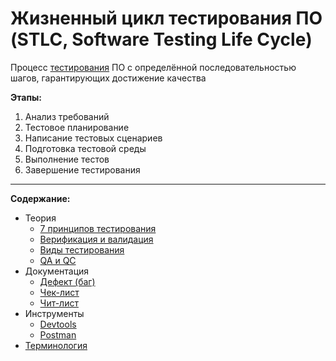 # Жизненный цикл тестирования ПО (STLC, Software Testing Life Cycle)
Процесс [тестирования](/Testing/Theory/Terminology.md#%D1%82%D0%B5%D1%81%D1%82%D0%B8%D1%80%D0%BE%D0%B2%D0%B0%D0%BD%D0%B8%D0%B5) ПО с определённой последовательностью шагов, гарантирующих достижение качества

**Этапы:**
1.	Анализ требований
2.	Тестовое планирование
3.	Написание тестовых сценариев
4.	Подготовка тестовой среды
5.	Выполнение тестов
6.	Завершение тестирования

---

**Содержание:**
* Теория
  * [7 принципов тестирования](/Testing/Theory/7%20Principles%20Of%20Testing.md#7-%D0%BF%D1%80%D0%B8%D0%BD%D1%86%D0%B8%D0%BF%D0%BE%D0%B2-%D1%82%D0%B5%D1%81%D1%82%D0%B8%D1%80%D0%BE%D0%B2%D0%B0%D0%BD%D0%B8%D1%8F)
  * [Верификация и валидация](/Testing/Theory/Verification%20&%20Validation.md#Verification%20%26%20Validation)
  * [Виды тестирования](/Testing/Theory/Types%20Of%20Testing.md)
  * [QA и QC](/Testing/Theory/QA%20%26%20QC.md)
* Документация
  * [Дефект (баг)](/Testing/Documentation/Defect.md)
  * [Чек-лист](/Testing/Documentation/Check-List.md)
  * [Чит-лист](/Testing/Documentation/Cheat-List/Cheat-List.md)
* Инструменты
  * [Devtools](/Testing/Tools/Devtools.md)
  * [Postman](/Testing/Tools/Postman.md)
* [Терминология](/Testing/Theory/Terminology.md#%D1%82%D0%B5%D1%80%D0%BC%D0%B8%D0%BD%D0%BE%D0%BB%D0%BE%D0%B3%D0%B8%D1%8F)
